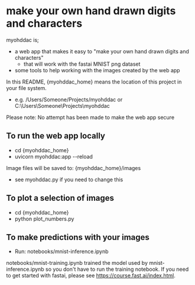 # make your own hand drawn digits and characters

myohddac is;
- a web app that makes it easy to "make your own hand drawn digits and characters"
    - that will work with the fastai MNIST png dataset
- some tools to help working with the images created by the web app

In this README, {myohddac_home} means the location of this project in your file system.
- e.g. /Users/Someone/Projects/myohddac or C:\Users\Someone\Projects\myohddac

Please note: No attempt has been made to make the web app secure

## To run the web app locally
- cd {myohddac_home}
- uvicorn myohddac:app --reload

Image files will be saved to: {myohddac_home}/images
- see myohddac.py if you need to change this

## To plot a selection of images
- cd {myohddac_home}
- python plot_numbers.py

## To make predictions with your images
- Run: notebooks/mnist-inference.ipynb

notebooks/mnist-training.ipynb trained the model used by mnist-inference.ipynb so you don't have to run the training notebook.
If you need to get started with fastai, please see https://course.fast.ai/index.html.
